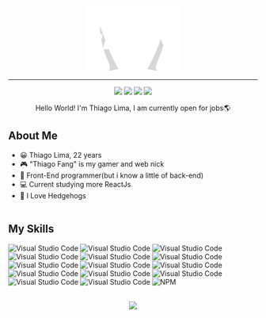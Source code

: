 <div align="center">
  <img src="./assets/logo.svg" style="height: 130px;"/>
</div>
<hr />
<div align="center">
    <a href="https://instagram.com/thiago_fang" target="_blank"><img src="https://img.shields.io/badge/-Instagram-%23E4405F?style=for-the-badge&logo=instagram&logoColor=white" target="_blank"></a>
    <a href="https://www.twitch.tv/thiago_fang" target="_blank"><img src="https://img.shields.io/badge/Twitch-9146FF?style=for-the-badge&logo=twitch&logoColor=white" target="_blank"></a>
    <a href = "mailto:thiagofang@gmail.com"><img src="https://img.shields.io/badge/-Gmail-%23333?style=for-the-badge&logo=gmail&logoColor=white" target="_blank"></a>
    <a href="https://www.linkedin.com/in/thiago-lima-46463715a/" target="_blank"><img src="https://img.shields.io/badge/-LinkedIn-%230077B5?style=for-the-badge&logo=linkedin&logoColor=white" target="_blank"></a> 
</div>

<p align="center">
   Hello World! I'm Thiago Lima, I am currently open for jobs🌎
</p>

##  **About Me**
* 😀 Thiago Lima, 22 years
* 🎮 "Thiago Fang" is my gamer and web nick
* 🎨 Front-End programmer(but i know a little of back-end)
* 💻 Current studying more ReactJs
* 🦔 I Love Hedgehogs
<br /><br />

## **My Skills**
![Visual Studio Code](https://img.shields.io/badge/HTML5-E34F26?style=for-the-badge&logo=html5&logoColor=white)
![Visual Studio Code](https://img.shields.io/badge/CSS3-1572B6?style=for-the-badge&logo=css3&logoColor=white)
![Visual Studio Code](https://img.shields.io/badge/JavaScript-F7DF1E?style=for-the-badge&logo=javascript&logoColor=black)
![Visual Studio Code](https://img.shields.io/badge/TypeScript-007ACC?style=for-the-badge&logo=typescript&logoColor=white)
![Visual Studio Code](https://img.shields.io/badge/Node.js-43853D?style=for-the-badge&logo=node.js&logoColor=white)
![Visual Studio Code](https://img.shields.io/badge/React-20232A?style=for-the-badge&logo=react&logoColor=61DAFB)
![Visual Studio Code](https://img.shields.io/badge/styled--components-DB7093?style=for-the-badge&logo=styled-components&logoColor=white)
![Visual Studio Code](https://img.shields.io/badge/Redux-593D88?style=for-the-badge&logo=redux&logoColor=white)
![Visual Studio Code](https://img.shields.io/badge/React_Router-CA4245?style=for-the-badge&logo=react-router&logoColor=white)
![Visual Studio Code](https://img.shields.io/badge/MySQL-00000F?style=for-the-badge&logo=mysql&logoColor=white)
![Visual Studio Code](https://img.shields.io/badge/Visual_Studio_Code-0078D4?style=for-the-badge&logo=visual%20studio%20code&logoColor=white)
![Visual Studio Code](https://img.shields.io/badge/Adobe%20Photoshop-31A8FF?style=for-the-badge&logo=Adobe%20Photoshop&logoColor=black)
![Visual Studio Code](https://img.shields.io/badge/Figma-F24E1E?style=for-the-badge&logo=figma&logoColor=white)
![Visual Studio Code](https://img.shields.io/badge/GIT-E44C30?style=for-the-badge&logo=git&logoColor=white)
![NPM](https://img.shields.io/badge/NPM-%23000000.svg?style=for-the-badge&logo=npm&logoColor=white)

<br>
<div align="center">
  <a href="https://github.com/ThiagoFang">
  <img height="150em" src="https://github-readme-stats.vercel.app/api/top-langs/?username=ThiagoFang&layout=compact&langs_count=7&theme=aura"/>
</div>